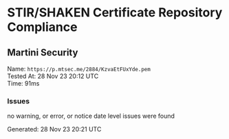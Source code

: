 # STIR/SHAKEN Certificate Repository Compliance

## Martini Security

Name: `https://p.mtsec.me/2884/KzvaEtFUxYde.pem`\
Tested At: 28 Nov 23 20:12 UTC\
Time: 91ms

### Issues

no warning, or error, or notice date level issues were found

Generated: 28 Nov 23 20:21 UTC